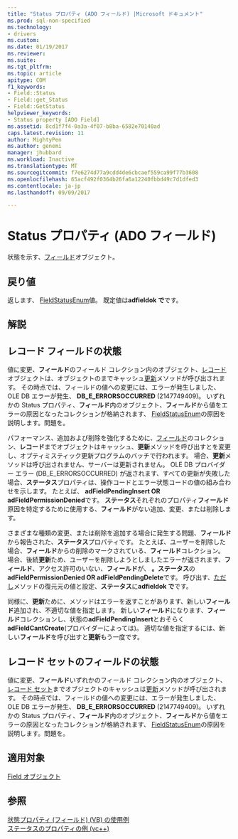 ```yaml
---
title: "Status プロパティ (ADO フィールド) |Microsoft ドキュメント"
ms.prod: sql-non-specified
ms.technology:
- drivers
ms.custom: 
ms.date: 01/19/2017
ms.reviewer: 
ms.suite: 
ms.tgt_pltfrm: 
ms.topic: article
apitype: COM
f1_keywords:
- Field::Status
- Field::get_Status
- Field::GetStatus
helpviewer_keywords:
- Status property [ADO Field]
ms.assetid: 8cd1f7f4-0a3a-4f07-b8ba-6582e70140ad
caps.latest.revision: 11
author: MightyPen
ms.author: genemi
manager: jhubbard
ms.workload: Inactive
ms.translationtype: MT
ms.sourcegitcommit: f7e6274d77a9cdd4de6cbcaef559ca99f77b3608
ms.openlocfilehash: 65acf492f0364b26fa6a12240fbbd49c7d1dfed3
ms.contentlocale: ja-jp
ms.lasthandoff: 09/09/2017

---
```

# <a name="status-property-ado-field"></a>Status プロパティ (ADO フィールド)
状態を示す、[フィールド](../../../ado/reference/ado-api/field-object.md)オブジェクト。  
  
## <a name="return-value"></a>戻り値  
 返します、 [FieldStatusEnum](../../../ado/reference/ado-api/fieldstatusenum.md)値。 既定値は**adfieldok で**です。  
  
## <a name="remarks"></a>解説  
  
## <a name="record-field-status"></a>レコード フィールドの状態  
 値に変更、**フィールド**のフィールド コレクション内のオブジェクト、[レコード](../../../ado/reference/ado-api/record-object-ado.md)オブジェクトは、オブジェクトのまでキャッシュ[更新](../../../ado/reference/ado-api/update-method.md)メソッドが呼び出されます。 その時点では、フィールドの値への変更には、エラーが発生しました、OLE DB エラーが発生、 **DB_E_ERRORSOCCURRED** (2147749409)。 いずれかの Status プロパティ、**フィールド**内のオブジェクト、**フィールド**から値をエラーの原因となったコレクションが格納されます、 [FieldStatusEnum](../../../ado/reference/ado-api/fieldstatusenum.md)の原因を説明します。問題を。  
  
 パフォーマンス、追加および削除を強化するために、[フィールド](../../../ado/reference/ado-api/fields-collection-ado.md)のコレクション、**レコード**までオブジェクトはキャッシュ、**更新**メソッドを呼び出すとを変更し、オプティミスティック更新プログラムのバッチで行われます。 場合、**更新**メソッドは呼び出されません、サーバーは更新されません。 OLE DB プロバイダー エラー (DB_E_ERRORSOCCURRED) が返されます、すべての更新が失敗した場合、**ステータス**プロパティは、操作コードとエラー状態コードの値の組み合わせを示します。 たとえば、 **adFieldPendingInsert OR adFieldPermissionDenied**です。 **ステータス**それぞれのプロパティ**フィールド**原因を特定するために使用する、**フィールド**がない追加、変更、または削除します。  
  
 さまざまな種類の変更、または削除を追加する場合に発生する問題、**フィールド**から報告された、**ステータス**プロパティです。 たとえば、ユーザーを削除した場合、**フィールド**からの削除のマークされている、**フィールド**コレクション。 場合、後続**更新**ため、ユーザーを削除しようとしましたエラーが返されます、**フィールド**、アクセス許可のいない、**フィールド**が、  **。ステータス**の**adFieldPermissionDenied OR adFieldPendingDelete**です。 呼び出す、[ただし](../../../ado/reference/ado-api/cancelupdate-method-ado.md)メソッドの復元元の値と設定、**ステータス**に**adfieldok で**です。  
  
 同様に、**更新**ために、メソッドはエラーを返すことがあります、新しい**フィールド**追加され、不適切な値を指定します。 新しい**フィールド**になります、**フィールド**コレクションし、状態の**adFieldPendingInsert**とおそらく**adFieldCantCreate**(プロバイダーによっては)。 適切な値を指定するには、新しい**フィールド**を呼び出すと**更新**もう一度です。  
  
## <a name="recordset-field-status"></a>レコード セットのフィールドの状態  
 値に変更、**フィールド**いずれかのフィールド コレクション内のオブジェクト、[レコード セット](../../../ado/reference/ado-api/recordset-object-ado.md)までオブジェクトのキャッシュは[更新](../../../ado/reference/ado-api/update-method.md)メソッドが呼び出されます。 その時点では、フィールドの値への変更には、エラーが発生しました、OLE DB エラーが発生、 **DB_E_ERRORSOCCURRED** (2147749409)。 いずれかの Status プロパティ、**フィールド**内のオブジェクト、**フィールド**から値をエラーの原因となったコレクションが格納されます、 [FieldStatusEnum](../../../ado/reference/ado-api/fieldstatusenum.md)の原因を説明します。問題を。  
  
## <a name="applies-to"></a>適用対象  
 [Field オブジェクト](../../../ado/reference/ado-api/field-object.md)  
  
## <a name="see-also"></a>参照  
 [状態プロパティ (フィールド) (VB) の使用例](../../../ado/reference/ado-api/status-property-example-field-vb.md)   
 [ステータスのプロパティの例 (vc++)](../../../ado/reference/ado-api/status-property-example-vc.md)   

